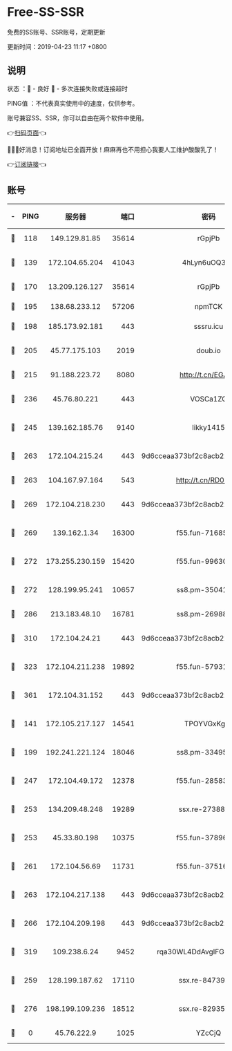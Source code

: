 # Free-SS-SSR

免费的SS账号、SSR账号，定期更新

更新时间：2019-04-23 11:17 +0800

## 说明

状态     ：🙂 - 良好 🙁 - 多次连接失败或连接超时

PING值   ：不代表真实使用中的速度，仅供参考。

账号兼容SS、SSR，你可以自由在两个软件中使用。

👉[扫码页面](https://liesauer.github.io/Free-SS-SSR/)👈

🎉🎉🎉好消息！订阅地址已全面开放！麻麻再也不用担心我要人工维护酸酸乳了！

👉[订阅链接](https://www.liesauer.net/yogurt/subscribe?ACCESS_TOKEN=DAYxR3mMaZAsaqUb)👈

## 账号

|-|PING|服务器|端口|密码|加密方式|区域|
|:----:|:----:|:-----:|-----:|:----:|:----:|:----:|
|🙂|118|149.129.81.85|35614|rGpjPb|rc4-md5|HK|
|🙂|139|172.104.65.204|41043|4hLyn6uOQ3hU|aes-256-cfb|JP|
|🙂|170|13.209.126.127|35614|rGpjPb|rc4-md5|KR|
|🙂|195|138.68.233.12|57206|npmTCK|rc4-md5|US|
|🙂|198|185.173.92.181|443|sssru.icu|rc4-md5|RU|
|🙂|205|45.77.175.103|2019|doub.io|aes-128-ctr|SG|
|🙂|215|91.188.223.72|8080|http://t.cn/EGJIyrl|rc4-md5|RU|
|🙂|236|45.76.80.221|443|VOSCa1ZG|aes-256-cfb|DE|
|🙂|245|139.162.185.76|9140|likky1415|aes-256-cfb|DE|
|🙂|263|172.104.215.24|443|9d6cceaa373bf2c8acb22e60b6a58be6|aes-256-cfb|US|
|🙂|263|104.167.97.164|543|http://t.cn/RD0D7sx|rc4-md5|CA|
|🙂|269|172.104.218.230|443|9d6cceaa373bf2c8acb22e60b6a58be6|aes-256-cfb|US|
|🙂|269|139.162.1.34|16300|f55.fun-71685076|aes-256-cfb|SG|
|🙂|272|173.255.230.159|15420|f55.fun-99630859|aes-256-cfb|US|
|🙂|272|128.199.95.241|10657|ss8.pm-35041128|aes-256-cfb|SG|
|🙂|286|213.183.48.10|16781|ss8.pm-26988503|rc4-md5|RU|
|🙂|310|172.104.24.21|443|9d6cceaa373bf2c8acb22e60b6a58be6|aes-256-cfb|US|
|🙂|323|172.104.211.238|19892|f55.fun-57931164|aes-256-cfb|US|
|🙂|361|172.104.31.152|443|9d6cceaa373bf2c8acb22e60b6a58be6|aes-256-cfb|US|
|🙂|141|172.105.217.127|14541|TPOYVGxKglpi|aes-256-cfb|JP|
|🙂|199|192.241.221.124|18046|ss8.pm-33495332|aes-256-cfb|US|
|🙂|247|172.104.49.172|12378|f55.fun-28583571|aes-256-cfb|SG|
|🙂|253|134.209.48.248|19289|ssx.re-27388997|aes-256-cfb|US|
|🙂|253|45.33.80.198|10375|f55.fun-37896018|aes-256-cfb|US|
|🙂|261|172.104.56.69|11731|f55.fun-37516800|aes-256-cfb|SG|
|🙂|263|172.104.217.138|443|9d6cceaa373bf2c8acb22e60b6a58be6|aes-256-cfb|US|
|🙂|266|172.104.209.198|443|9d6cceaa373bf2c8acb22e60b6a58be6|aes-256-cfb|US|
|🙂|319|109.238.6.24|9452|rqa30WL4DdAvgIFG6Fs3znzTa|aes-256-cfb|FR|
|🙁|259|128.199.187.62|17110|ssx.re-84739131|aes-256-cfb|SG|
|🙁|276|198.199.109.236|18512|ssx.re-82935450|aes-256-cfb|US|
|🙁|0|45.76.222.9|1025|YZcCjQ|rc4-md5|JP|
